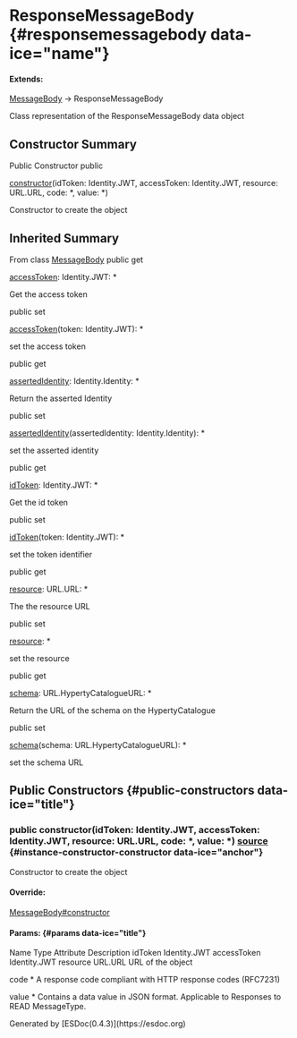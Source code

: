 </div>
<div class="self-detail detail">

ResponseMessageBody {#responsemessagebody data-ice="name"}
===================

<div class="flat-list" data-ice="extendsChain">

#### Extends:

<div>

<span>[MessageBody](../../../class/src/message-factory/MessageBody.js~MessageBody.html)</span>
→ ResponseMessageBody

</div>

</div>

<div class="description" data-ice="description">

Class representation of the ResponseMessageBody data object

</div>

</div>

<div data-ice="constructorSummary">

Constructor Summary
-------------------

Public Constructor <span class="access" data-ice="access">public</span>
<span class="override" data-ice="override"></span>
<div>

<span
data-ice="name"><span>[constructor](../../../class/src/message-factory/MessageBody.js~ResponseMessageBody.html#instance-constructor-constructor)</span></span><span
data-ice="signature">(idToken: <span>Identity.JWT</span>, accessToken:
<span>Identity.JWT</span>, resource: <span>URL.URL</span>, code:
<span>\*</span>, value: <span>\*</span>)</span>

</div>

<div>

<div data-ice="description">

Constructor to create the object

</div>

</div>

</div>

<div class="inherited-summary" data-ice="inheritedSummary">

Inherited Summary
-----------------

<span class="toggle closed"></span> From class
<span>[MessageBody](../../../class/src/message-factory/MessageBody.js~MessageBody.html)</span>
<span class="access" data-ice="access">public</span> <span class="kind"
data-ice="kind">get</span> <span class="override"
data-ice="override"></span>
<div>

<span
data-ice="name"><span>[accessToken](../../../class/src/message-factory/MessageBody.js~MessageBody.html#instance-get-accessToken)</span></span><span
data-ice="signature">: <span>Identity.JWT</span>: <span>\*</span></span>

</div>

<div>

<div data-ice="description">

Get the access token

</div>

</div>

<span class="access" data-ice="access">public</span> <span class="kind"
data-ice="kind">set</span> <span class="override"
data-ice="override"></span>
<div>

<span
data-ice="name"><span>[accessToken](../../../class/src/message-factory/MessageBody.js~MessageBody.html#instance-set-accessToken)</span></span><span
data-ice="signature">(token: <span>Identity.JWT</span>):
<span>\*</span></span>

</div>

<div>

<div data-ice="description">

set the access token

</div>

</div>

<span class="access" data-ice="access">public</span> <span class="kind"
data-ice="kind">get</span> <span class="override"
data-ice="override"></span>
<div>

<span
data-ice="name"><span>[assertedIdentity](../../../class/src/message-factory/MessageBody.js~MessageBody.html#instance-get-assertedIdentity)</span></span><span
data-ice="signature">: <span>Identity.Identity</span>:
<span>\*</span></span>

</div>

<div>

<div data-ice="description">

Return the asserted Identity

</div>

</div>

<span class="access" data-ice="access">public</span> <span class="kind"
data-ice="kind">set</span> <span class="override"
data-ice="override"></span>
<div>

<span
data-ice="name"><span>[assertedIdentity](../../../class/src/message-factory/MessageBody.js~MessageBody.html#instance-set-assertedIdentity)</span></span><span
data-ice="signature">(assertedIdentity: <span>Identity.Identity</span>):
<span>\*</span></span>

</div>

<div>

<div data-ice="description">

set the asserted identity

</div>

</div>

<span class="access" data-ice="access">public</span> <span class="kind"
data-ice="kind">get</span> <span class="override"
data-ice="override"></span>
<div>

<span
data-ice="name"><span>[idToken](../../../class/src/message-factory/MessageBody.js~MessageBody.html#instance-get-idToken)</span></span><span
data-ice="signature">: <span>Identity.JWT</span>: <span>\*</span></span>

</div>

<div>

<div data-ice="description">

Get the id token

</div>

</div>

<span class="access" data-ice="access">public</span> <span class="kind"
data-ice="kind">set</span> <span class="override"
data-ice="override"></span>
<div>

<span
data-ice="name"><span>[idToken](../../../class/src/message-factory/MessageBody.js~MessageBody.html#instance-set-idToken)</span></span><span
data-ice="signature">(token: <span>Identity.JWT</span>):
<span>\*</span></span>

</div>

<div>

<div data-ice="description">

set the token identifier

</div>

</div>

<span class="access" data-ice="access">public</span> <span class="kind"
data-ice="kind">get</span> <span class="override"
data-ice="override"></span>
<div>

<span
data-ice="name"><span>[resource](../../../class/src/message-factory/MessageBody.js~MessageBody.html#instance-get-resource)</span></span><span
data-ice="signature">: <span>URL.URL</span>: <span>\*</span></span>

</div>

<div>

<div data-ice="description">

The the resource URL

</div>

</div>

<span class="access" data-ice="access">public</span> <span class="kind"
data-ice="kind">set</span> <span class="override"
data-ice="override"></span>
<div>

<span
data-ice="name"><span>[resource](../../../class/src/message-factory/MessageBody.js~MessageBody.html#instance-set-resource)</span></span><span
data-ice="signature">: <span>\*</span></span>

</div>

<div>

<div data-ice="description">

set the resource

</div>

</div>

<span class="access" data-ice="access">public</span> <span class="kind"
data-ice="kind">get</span> <span class="override"
data-ice="override"></span>
<div>

<span
data-ice="name"><span>[schema](../../../class/src/message-factory/MessageBody.js~MessageBody.html#instance-get-schema)</span></span><span
data-ice="signature">: <span>URL.HypertyCatalogueURL</span>:
<span>\*</span></span>

</div>

<div>

<div data-ice="description">

Return the URL of the schema on the HypertyCatalogue

</div>

</div>

<span class="access" data-ice="access">public</span> <span class="kind"
data-ice="kind">set</span> <span class="override"
data-ice="override"></span>
<div>

<span
data-ice="name"><span>[schema](../../../class/src/message-factory/MessageBody.js~MessageBody.html#instance-set-schema)</span></span><span
data-ice="signature">(schema: <span>URL.HypertyCatalogueURL</span>):
<span>\*</span></span>

</div>

<div>

<div data-ice="description">

set the schema URL

</div>

</div>

</div>

<div data-ice="constructorDetails">

Public Constructors {#public-constructors data-ice="title"}
-------------------

<div class="detail" data-ice="detail">

### <span class="access" data-ice="access">public</span> <span data-ice="name">constructor</span><span data-ice="signature">(idToken: <span>Identity.JWT</span>, accessToken: <span>Identity.JWT</span>, resource: <span>URL.URL</span>, code: <span>\*</span>, value: <span>\*</span>)</span> <span class="right-info"> <span data-ice="source"><span>[source](../../../file/src/message-factory/MessageBody.js.html#lineNumber263)</span></span> </span> {#instance-constructor-constructor data-ice="anchor"}

<div data-ice="description">

Constructor to create the object

</div>

<div data-ice="override">

#### Override:

<span>[MessageBody\#constructor](../../../class/src/message-factory/MessageBody.js~MessageBody.html#instance-constructor-constructor)</span>

</div>

<div data-ice="properties">

<div data-ice="properties">

#### Params: {#params data-ice="title"}

Name Type Attribute Description idToken <span>Identity.JWT</span>
accessToken <span>Identity.JWT</span> resource <span>URL.URL</span> URL
of the object

code <span>\*</span> A response code compliant with HTTP response codes
(RFC7231)

value <span>\*</span> Contains a data value in JSON format. Applicable
to Responses to READ MessageType.

</div>

</div>

</div>

</div>

</div>
Generated by [ESDoc<span
data-ice="esdocVersion">(0.4.3)</span>](https://esdoc.org)

